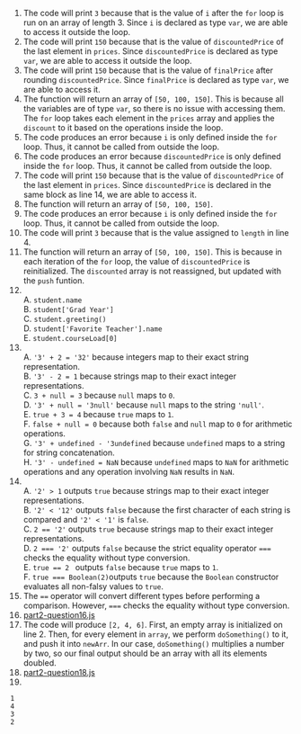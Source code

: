 1. The code will print `3` because that is the value of `i` after the `for` loop is run on an array of length 3. Since `i` is declared as type `var`, we are able to access it outside the loop.
2. The code will print `150` because that is the value of `discountedPrice` of the last element in `prices`. Since `discountedPrice` is declared as type `var`, we are able to access it outside the loop.
3. The code will print `150` because that is the value of `finalPrice` after rounding `discountedPrice`. Since `finalPrice` is declared as type `var`, we are able to access it.
4. The function will return an array of `[50, 100, 150]`. This is because all the variables are of type `var`, so there is no issue with accessing them. The `for` loop takes each element in the `prices` array and applies the `discount` to it based on the operations inside the loop.
5. The code produces an error because `i` is only defined inside the `for` loop. Thus, it cannot be called from outside the loop.
6. The code produces an error because `discountedPrice` is only defined inside the `for` loop. Thus, it cannot be called from outside the loop.
7. The code will print `150` because that is the value of `discountedPrice` of the last element in `prices`. Since `discountedPrice` is declared in the same block as line 14, we are able to access it.
8. The function will return an array of `[50, 100, 150]`. 
9. The code produces an error because `i` is only defined inside the `for` loop. Thus, it cannot be called from outside the loop.
10. The code will print `3` because that is the value assigned to `length` in line 4.
11. The function will return an array of `[50, 100, 150]`.  This is because in each iteration of the `for` loop, the value of `discountedPrice` is reinitialized. The `discounted` array is not reassigned, but updated with the `push` funtion.
12. \
    A. `student.name` \
    B. `student['Grad Year']` \
    C. `student.greeting()` \
    D. `student['Favorite Teacher'].name`\
    E. `student.courseLoad[0]` 
13. \
    A. `'3' + 2 = '32'` because integers map to their exact string representation. \
    B. `'3' - 2 = 1` because strings map to their exact integer representations. \
    C. `3 + null = 3` because `null` maps to `0`. \
    D. `'3' + null = '3null'` because `null` maps to the string `'null'`. \
    E. `true + 3 = 4` because `true` maps to `1`. \
    F. `false + null = 0` because both `false` and `null` map to `0` for arithmetic operations. \
    G. `'3' + undefined - '3undefined` because `undefined` maps to a string for string concatenation.  \
    H. `'3' - undefined = NaN` because `undefined` maps to `NaN` for arithmetic operations and any operation involving `NaN` results in `NaN`.
14. \
    A. `'2' > 1` outputs `true` because strings map to their exact integer representations. \
    B. `'2' < '12'` outputs `false` because the first character of each string is compared and `'2' < '1'` is `false`. \
    C. `2 == '2'` outputs `true` because strings map to their exact integer representations.\
    D. `2 === '2'` outputs `false` because the strict equality operator `===` checks the equality without type conversion. \
    E. `true == 2 ` outputs `false` because `true` maps to `1`. \
    F. `true === Boolean(2)`outputs `true` because the `Boolean` constructor evaluates all non-falsy values to `true`.
15. The `==` operator will convert different types before performing a comparison. However, `===` checks the equality without type conversion.
16. [part2-question16.js](part2-question16.js)
17. The code will produce `[2, 4, 6]`. First, an empty array is initialized on line 2. Then, for every element in `array`, we perform `doSomething()` to it, and push it into `newArr`. In our case, `doSomething()` multiplies a number by two, so our final output should be an array with all its elements doubled.
18. [part2-question18.js](part2-question18.js)
19.  
``` 
1 
4
3
2
```


